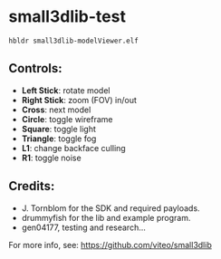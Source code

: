 # small3dlib-test

`hbldr small3dlib-modelViewer.elf`

## Controls:

- **Left Stick**:       rotate model
- **Right Stick**:      zoom (FOV) in/out
- **Cross**:            next model
- **Circle**:           toggle wireframe
- **Square**:           toggle light
- **Triangle**:         toggle fog
- **L1**:               change backface culling
- **R1**:               toggle noise


## Credits:

- J. Tornblom for the SDK and required payloads.
- drummyfish for the lib and example program.
- gen04177, testing and research...

For more info, see: https://github.com/viteo/small3dlib
